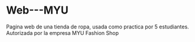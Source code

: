 # Web---MYU
Pagina web de una tienda de ropa, usada como practica por 5 estudiantes. Autorizada por la empresa MYU Fashion Shop
